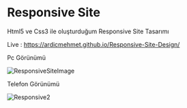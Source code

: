 # Responsive Site
 Html5 ve Css3 ile oluşturduğum Responsive Site Tasarımı

 Live : https://ardicmehmet.github.io/Responsive-Site-Design/
 
 Pc Görünümü
 
![ResponsiveSiteImage](https://user-images.githubusercontent.com/48796920/149618170-639c3929-3163-4bee-8461-6541a8b33343.PNG)


Telefon Görünümü

![Responsive2](https://user-images.githubusercontent.com/48796920/149618248-80a4789c-0568-4e5b-bd00-0d385a64ec25.PNG)
